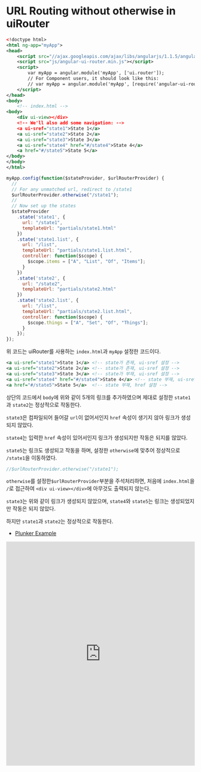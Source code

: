 # URL Routing without otherwise in uiRouter

```xml
<!doctype html>
<html ng-app="myApp">
<head>
    <script src="//ajax.googleapis.com/ajax/libs/angularjs/1.1.5/angular.min.js"></script>
    <script src="js/angular-ui-router.min.js"></script>
    <script>
        var myApp = angular.module('myApp', ['ui.router']);
        // For Component users, it should look like this:
        // var myApp = angular.module('myApp', [require('angular-ui-router')]);
    </script>
</head>
<body>
    <!-- index.html -->
<body>
    <div ui-view></div>
    <!-- We'll also add some navigation: -->
    <a ui-sref="state1">State 1</a>
    <a ui-sref="state2">State 2</a>
    <a ui-sref="state3">State 3</a>
    <a ui-sref="state4" href="#/state4">State 4</a>
    <a href="#/state5">State 5</a>
</body>
</body>
</html>
```

```javascript
myApp.config(function($stateProvider, $urlRouterProvider) {
  //
  // For any unmatched url, redirect to /state1
  $urlRouterProvider.otherwise("/state1");
  //
  // Now set up the states
  $stateProvider
    .state('state1', {
      url: "/state1",
      templateUrl: "partials/state1.html"
    })
    .state('state1.list', {
      url: "/list",
      templateUrl: "partials/state1.list.html",
      controller: function($scope) {
        $scope.items = ["A", "List", "Of", "Items"];
      }
    })
    .state('state2', {
      url: "/state2",
      templateUrl: "partials/state2.html"
    })
    .state('state2.list', {
      url: "/list",
      templateUrl: "partials/state2.list.html",
      controller: function($scope) {
        $scope.things = ["A", "Set", "Of", "Things"];
      }
    });
});
```

위 코드는 uiRouter를 사용하는 ``index.html``과 ``myApp`` 설정한 코드이다.

```xml
<a ui-sref="state1">State 1</a>	<!-- state가 존재, ui-sref 설정 -->
<a ui-sref="state2">State 2</a>	<!-- state가 존재, ui-sref 설정 -->
<a ui-sref="state3">State 3</a>	<!-- state가 부재, ui-sref 설정 -->
<a ui-sref="state4" href="#/state4">State 4</a>	<!-- state 부재, ui-sref과 href 설정 -->
<a href="#/state5">State 5</a>	<!-- state 부재, href 설정 -->
```

상단의 코드에서 ``body``에 위와 같이 5개의 링크를 추가하였으며 제대로 설정한 ``state1``과 ``state2``는 정상적으로 작동한다.

``state3``은 컴파일되어 들어갈 ``url``이 없어서인지 ``href`` 속성이 생기지 않아 링크가 생성되지 않았다.

``state4``는 입력한 ``href`` 속성이 있어서인지 링크가 생성되지만 작동은 되지를 않았다.

``state5``는 링크도 생성되고 작동을 하며, 설정한 ``otherwise``에 맞추어 정상적으로 ``/state1``을 이동하였다.

```javascript
//$urlRouterProvider.otherwise("/state1");
```

``otherwise``를 설정한``$urlRouterProvider``부분을 주석처리하면, 처음에 ``index.html``을 ``/``로 접근하여 ``<div ui-view></div>``에 아무것도 출력되지 않는다.

``state3``는 위와 같이 링크가 생성되지 않았으며, ``state4``와 ``state5``는 링크는 생성되었지만 작동은 되지 않았다.

하지만 ``state1``과 ``state2``는 정상적으로 작동한다.

* [Plunker Example](https://embed.plnkr.co/MNwzQbK5q1gJ2FxPxWWm/)

<iframe style="width: 100%; height: 600px" src="https://embed.plnkr.co/MNwzQbK5q1gJ2FxPxWWm" frameborder="0" allowfullscren="allowfullscren"></iframe>